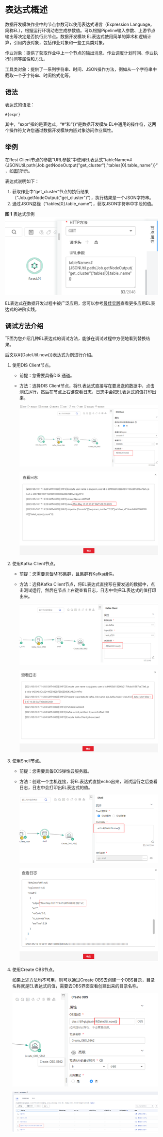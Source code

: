 # 表达式概述<a name="dgc_01_0494"></a>

数据开发模块作业中的节点参数可以使用表达式语言（Expression Language，简称EL），根据运行环境动态生成参数值。可以根据Pipeline输入参数、上游节点输出等决定是否执行此节点。数据开发模块 EL表达式使用简单的算术和逻辑计算，引用内嵌对象，包括作业对象和一些工具类对象。

作业对象：提供了获取作业中上一个节点的输出消息、作业调度计划时间、作业执行时间等属性和方法。

工具类对象：提供了一系列字符串、时间、JSON操作方法，例如从一个字符串中截取一个子字符串、时间格式化等。

## 语法<a name="zh-cn_topic_0132846495_section451814342016"></a>

表达式的语法：

```
#{expr}
```

其中，“expr“指的是表达式。“\#“和“\{\}“是数据开发模块 EL中通用的操作符，这两个操作符允许您通过数据开发模块内嵌对象访问作业属性。

## 举例<a name="zh-cn_topic_0132846495_section115961325182019"></a>

在Rest Client节点的参数“URL参数“中使用EL表达式“tableName=\#\{JSONUtil.path\(Job.getNodeOutput\("get\_cluster"\),"tables\[0\].table\_name"\)\}“，如[图1](#zh-cn_topic_0132846495_fig132317717489)所示。

表达式说明如下：

1.  获取作业中“get\_cluster“节点的执行结果（“Job.getNodeOutput\("get\_cluster"\)“），执行结果是一个JSON字符串。
2.  通过JSON路径（“tables\[0\].table\_name“），获取JSON字符串中字段的值。

**图 1**  表达式示例<a name="zh-cn_topic_0132846495_fig132317717489"></a>  
![](figures/表达式示例.png "表达式示例")

EL表达式在数据开发过程中被广泛应用，您可以参考[最佳实践](https://support.huaweicloud.com/bestpractice-dgc/dgc_05_0100.html)查看更多应用EL表达式的进阶实践。

## 调试方法介绍<a name="section94321551181"></a>

下面为您介绍几种EL表达式的调试方法，能够在调试过程中方便地看到替换结果。

后文以\#\{DateUtil.now\(\)\}表达式为例进行介绍。

1.  使用DIS Client节点。
    -   前提：您需要具备DIS 通道。
    -   方法：选择DIS Client节点，将EL表达式直接写在要发送的数据中，点击测试运行，然后在节点上右键查看日志，日志中会把EL表达式的值打印出来。

        ![](figures/zh-cn_image_0000001162848581.png)

        ![](figures/zh-cn_image_0000001116328692.png)

2.  使用Kafka Client节点。
    -   前提：您需要具备MRS集群，且集群有Kafka组件。
    -   方法：选择Kafka Client节点，将EL表达式直接写在要发送的数据中，点击测试运行，然后在节点上右键查看日志，日志中会把EL表达式的值打印出来。

        ![](figures/zh-cn_image_0000001116329232.png)

        ![](figures/zh-cn_image_0000001116329244.png)

3.  使用Shell节点。
    -   前提：您需要具备ECS弹性云服务器。
    -   方法：创建一个主机连接，将EL表达式直接echo出来，测试运行之后查看日志，日志中会打印出EL表达式的值。

        ![](figures/zh-cn_image_0000001162849173.png)

        ![](figures/zh-cn_image_0000001116329298.png)

4.  使用Create OBS节点。

    如果上述方法均不可用，则可以通过Create OBS去创建一个OBS目录，目录名称就是EL表达式的值，需要去OBS界面查看创建出来的目录名称。

    ![](figures/zh-cn_image_0000001162849195.png)

    ![](figures/zh-cn_image_0000001162969165.png)


